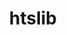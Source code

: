 ---
title: "htslib"
layout: cache
categories: [package, v0.19]
meta: {"versions": ["1.15.1"], "compilers": ["gcc@7.3.1"], "oss": ["amzn2"], "platforms": ["linux"], "targets": ["aarch64"], "stacks": ["aws-isc-aarch64"], "num_specs": 1, "num_specs_by_stack": {"aws-isc-aarch64": 1}}
spec_details: [{"hash": "h7hxdzpczlncgb4hv553q7aeovi7ib4y", "compiler": "gcc@7.3.1", "versions": ["1.15.1"], "os": "amzn2", "platform": "linux", "target": "aarch64", "variants": ["build_system=autotools", "+libcurl", "+libdeflate"], "stacks": ["aws-isc-aarch64"], "size": "-", "tarball": "https://binaries.spack.io/releases/v0.19/build_cache/linux-amzn2-aarch64/gcc-7.3.1/htslib-1.15.1/linux-amzn2-aarch64-gcc-7.3.1-htslib-1.15.1-h7hxdzpczlncgb4hv553q7aeovi7ib4y.spack"}]
---
